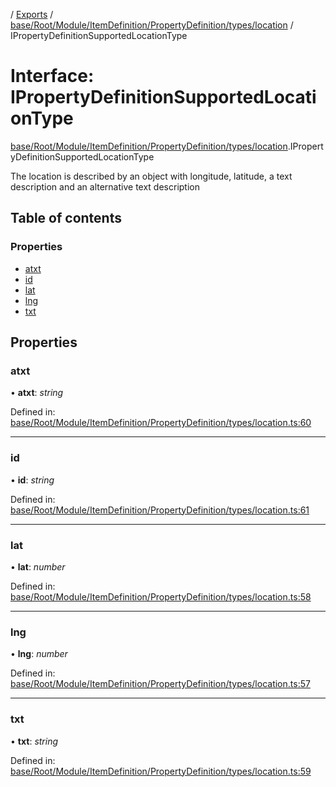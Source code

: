 [](../README.md) / [Exports](../modules.md) / [base/Root/Module/ItemDefinition/PropertyDefinition/types/location](../modules/base_root_module_itemdefinition_propertydefinition_types_location.md) / IPropertyDefinitionSupportedLocationType

# Interface: IPropertyDefinitionSupportedLocationType

[base/Root/Module/ItemDefinition/PropertyDefinition/types/location](../modules/base_root_module_itemdefinition_propertydefinition_types_location.md).IPropertyDefinitionSupportedLocationType

The location is described by an object with longitude, latitude,
a text description and an alternative text description

## Table of contents

### Properties

- [atxt](base_root_module_itemdefinition_propertydefinition_types_location.ipropertydefinitionsupportedlocationtype.md#atxt)
- [id](base_root_module_itemdefinition_propertydefinition_types_location.ipropertydefinitionsupportedlocationtype.md#id)
- [lat](base_root_module_itemdefinition_propertydefinition_types_location.ipropertydefinitionsupportedlocationtype.md#lat)
- [lng](base_root_module_itemdefinition_propertydefinition_types_location.ipropertydefinitionsupportedlocationtype.md#lng)
- [txt](base_root_module_itemdefinition_propertydefinition_types_location.ipropertydefinitionsupportedlocationtype.md#txt)

## Properties

### atxt

• **atxt**: *string*

Defined in: [base/Root/Module/ItemDefinition/PropertyDefinition/types/location.ts:60](https://github.com/onzag/itemize/blob/3efa2a4a/base/Root/Module/ItemDefinition/PropertyDefinition/types/location.ts#L60)

___

### id

• **id**: *string*

Defined in: [base/Root/Module/ItemDefinition/PropertyDefinition/types/location.ts:61](https://github.com/onzag/itemize/blob/3efa2a4a/base/Root/Module/ItemDefinition/PropertyDefinition/types/location.ts#L61)

___

### lat

• **lat**: *number*

Defined in: [base/Root/Module/ItemDefinition/PropertyDefinition/types/location.ts:58](https://github.com/onzag/itemize/blob/3efa2a4a/base/Root/Module/ItemDefinition/PropertyDefinition/types/location.ts#L58)

___

### lng

• **lng**: *number*

Defined in: [base/Root/Module/ItemDefinition/PropertyDefinition/types/location.ts:57](https://github.com/onzag/itemize/blob/3efa2a4a/base/Root/Module/ItemDefinition/PropertyDefinition/types/location.ts#L57)

___

### txt

• **txt**: *string*

Defined in: [base/Root/Module/ItemDefinition/PropertyDefinition/types/location.ts:59](https://github.com/onzag/itemize/blob/3efa2a4a/base/Root/Module/ItemDefinition/PropertyDefinition/types/location.ts#L59)
